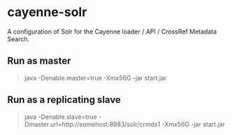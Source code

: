 cayenne-solr
============

A configuration of Solr for the Cayenne loader / API / CrossRef Metadata Search.

## Run as master

> java -Denable.master=true -Xmx56G -jar start.jar

## Run as a replicating slave

> java -Denable.slave=true -Dmaster.url=http://somehost:8983/solr/crmds1 -Xmx56G -jar start.jar